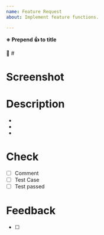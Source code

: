 ```yaml
---
name: Feature Request
about: Implement feature functions.

---
```

**※ Prepend :+1: to title**

:link: #

# Screenshot


# Description
-
-
-


# Check

- [ ] Comment
- [ ] Test Case
- [ ] Test passed

# Feedback
- [ ]

